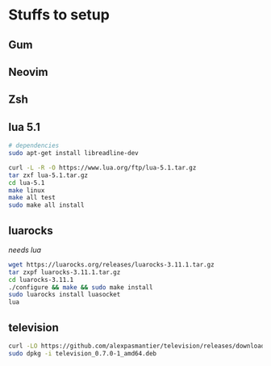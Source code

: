 # Stuffs to setup

## Gum

## Neovim

## Zsh

## lua 5.1
``` sh
# dependencies
sudo apt-get install libreadline-dev 

curl -L -R -O https://www.lua.org/ftp/lua-5.1.tar.gz
tar zxf lua-5.1.tar.gz
cd lua-5.1
make linux
make all test
sudo make all install
```

## luarocks
*needs lua*
```sh
wget https://luarocks.org/releases/luarocks-3.11.1.tar.gz
tar zxpf luarocks-3.11.1.tar.gz
cd luarocks-3.11.1
./configure && make && sudo make install
sudo luarocks install luasocket
lua
```

## television
``` sh
curl -LO https://github.com/alexpasmantier/television/releases/download/0.7.0/television_0.7.0-1_amd64.deb
sudo dpkg -i television_0.7.0-1_amd64.deb
```

